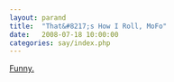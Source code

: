 ```yaml
---
layout: parand
title:  "That&#8217;s How I Roll, MoFo"
date:   2008-07-18 10:00:00
categories: say/index.php
---
```

[Funny.](http://bigeyedeer.wordpress.com/2008/07/15/this-cartoon-wrote-a-sweary-word-on-your-toilet-wall/)

